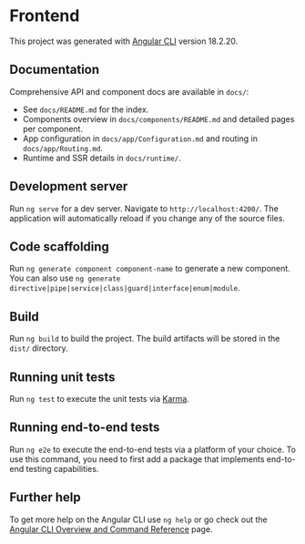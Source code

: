 # Frontend

This project was generated with [Angular CLI](https://github.com/angular/angular-cli) version 18.2.20.

## Documentation

Comprehensive API and component docs are available in `docs/`:

- See `docs/README.md` for the index.
- Components overview in `docs/components/README.md` and detailed pages per component.
- App configuration in `docs/app/Configuration.md` and routing in `docs/app/Routing.md`.
- Runtime and SSR details in `docs/runtime/`.

## Development server

Run `ng serve` for a dev server. Navigate to `http://localhost:4200/`. The application will automatically reload if you change any of the source files.

## Code scaffolding

Run `ng generate component component-name` to generate a new component. You can also use `ng generate directive|pipe|service|class|guard|interface|enum|module`.

## Build

Run `ng build` to build the project. The build artifacts will be stored in the `dist/` directory.

## Running unit tests

Run `ng test` to execute the unit tests via [Karma](https://karma-runner.github.io).

## Running end-to-end tests

Run `ng e2e` to execute the end-to-end tests via a platform of your choice. To use this command, you need to first add a package that implements end-to-end testing capabilities.

## Further help

To get more help on the Angular CLI use `ng help` or go check out the [Angular CLI Overview and Command Reference](https://angular.dev/tools/cli) page.

